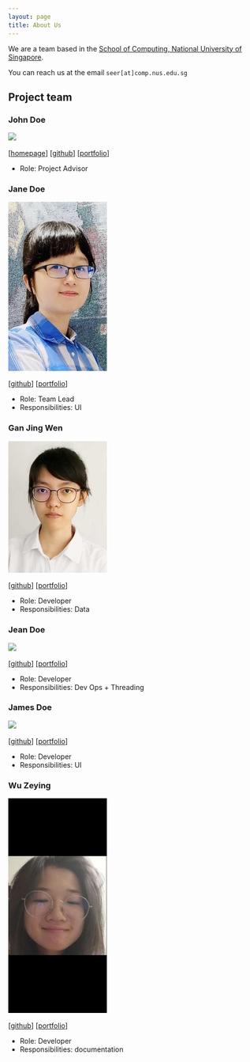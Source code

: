 ```yaml
---
layout: page
title: About Us
---
```


We are a team based in the [School of Computing, National University of Singapore](http://www.comp.nus.edu.sg).

You can reach us at the email `seer[at]comp.nus.edu.sg`

## Project team

### John Doe

<img src="images/johndoe.png" width="200px">

[[homepage](http://www.comp.nus.edu.sg/~damithch)]
[[github](https://github.com/johndoe)]
[[portfolio](team/johndoe.md)]

* Role: Project Advisor

### Jane Doe

<img src="images/calistaio.png" width="200px">

[[github](http://github.com/calistaio)]
[[portfolio](team/calistaio.md)]

* Role: Team Lead
* Responsibilities: UI

### Gan Jing Wen

<img src="images/ganjingwen.png" width="200px">

[[github](http://github.com/gan-jw)] [[portfolio](team/ganjingwen.md)]

* Role: Developer
* Responsibilities: Data

### Jean Doe

<img src="images/johndoe.png" width="200px">

[[github](http://github.com/johndoe)]
[[portfolio](team/johndoe.md)]

* Role: Developer
* Responsibilities: Dev Ops + Threading

### James Doe

<img src="images/johndoe.png" width="200px">

[[github](http://github.com/johndoe)]
[[portfolio](team/johndoe.md)]

* Role: Developer
* Responsibilities: UI

### Wu Zeying
<img src="images/WuZeying.png" width="200px">

[[github](http://github.com/zeying99)]
[[portfolio](team/wuzeying.md)]

* Role: Developer
* Responsibilities: documentation
